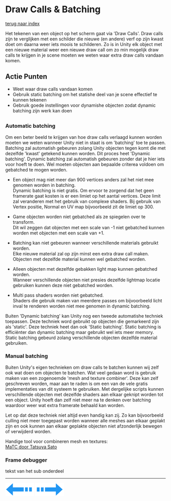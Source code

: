 # Draw Calls & Batching
[terug naar index](/Index.md#unity-settings)  

Het tekenen van een object op het scherm gaat via 'Draw Calls'. Draw calls zijn te verglijken met een schilder die nieuwe (en andere) verf op zijn 
kwast doet om daarna weer iets moois te schilderen. Zo is in Unity elk object met een nieuwe material weer een nieuwe draw call om zo min mogelijk 
draw calls te krijgen in je scene moeten we weten waar extra draw calls vandaan komen.

## Actie Punten
* Weet waar draw calls vandaan komen
* Gebruik static batching om het statishe deel van je scene effectief te kunnen tekenen
* Gebruik goede instellingen voor dynamishe objecten zodat dynamic batching zijn werk kan doen
##  

### Automatic batching 

Om een beter beeld te krijgen van hoe draw calls verlaagd kunnen worden moeten we weten wanneer Unity niet in staat is om 'batching' toe te passen. 
Batching zal automatish gebeuren zolang Unity objecten tegen komt die met dezelfde 'kwast' getekend kunnen worden. Dit proces heet 'Dynamic batching'. 
Dynamic batching zal automatish gebeuren zonder dat je hier iets voor hoeft te doen. Wel moeten objecten aan bepaalde criterea voldoen om gebatched 
te mogen worden.

* Een object mag niet meer dan 900 vertices anders zal het niet mee genomen worden in batching.  
Dynamic batching is niet gratis. Om ervoor te zorgend dat het geen framerate gaat kosten is er een limiet op het aantal vertices. Deze limit zal 
veranderen met het gebruik van complexe shaders. Bij gebruik van Vertex positie, Normal en UV map bijvoorbeeld zit de limiet op 300.

* Game objecten worden niet gebatched als ze spiegelen over te transform.  
Dit wil zeggen dat objecten met een scale van -1 niet gebatched kunnen worden met objecten met een scale van +1.
 
* Batching kan niet gebeuren wanneer verschillende materials gebruikt worden.  
Elke nieuwe material zal op zijn minst een extra draw call maken. Objecten met dezelfde material kunnen wel gebatched worden.

* Alleen objecten met dezelfde gebakken light map kunnen gebatched worden.  
Wanneer verschillende objecten niet presies dezelfde lightmap locatie gebruiken kunnen deze niet gebatched worden.

* Multi pass shaders worden niet gebatched.  
Shaders die gebruik maken van meerdere passes om bijvoorbeeld licht inval te renderen worden niet mee genomen in dynamic batching.

Buiten 'Dynamic batching' kan Unity nog een tweede automatishe techniek toepassen. Deze techniek word gebruikt op objecten die gemarkeerd 
zijn als 'static'. Deze techniek heet dan ook 'Static batching'. Static batching is efficiënter dan dynamic batching maar gebruikt wel iets 
meer memory. Static batching gebeurd zolang verschillende objecten dezelfde material gebruiken.

### Manual batching

Buiten Unity's eigen technieken om draw calls te batchen kunnen wij zelf ook wat doen om objecten te batchen. Wat veel gedaan word is gebruik maken 
van een zogenoemde 'mesh and texture combiner'. Deze kan zelf geschreven worden, maar aan te raden is om een van de vele gratis implementaties 
van dit systeem te gebruiken. Met dergelijke scripts kunnen verschillende objecten met dezelfde shaders aan elkaar geknipt worden tot een object. 
Unity hoeft dan zelf niet meer na te denken over batching waardoor weer wat extra framerate behaald kan worden.  

Let op dat deze techniek niet altijd even handig kan zij. Zo kan bijvoorbeeld culling niet meer toegepast worden wanneer alle meshes aan elkaar 
geplakt zijn en ook kunnen aan elkaar geplakte objecten niet afzonderlijk bewegen of verwijderd worden.

Handige tool voor combineren mesh en textures:  
[MaTC door Tatsuya Sato](https://bitbucket.org/ciitt/mesh-and-texture-combiner)  

### Frame debugger

tekst van het sub onderdeel


---
[![Last Page](/Afbeeldingen/Arrow_back_small.png)](/Graphics/ParticleSystems.md) [![Next Page](/Afbeeldingen/Arrow_next_small.png)](/UnitySettings/Culling.md)